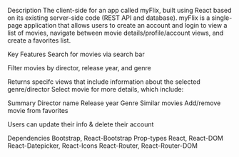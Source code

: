Description
The client-side for an app called myFlix, built using React based on its existing server-side code (REST API and database). myFlix is a single-page application that allows users to create an account and login to view a list of  movies, navigate between movie details/profile/account views, and create a favorites list.

Key Features
Search for movies via search bar

Filter movies by director, release year, and genre

Returns specifc views that include information about the selected genre/director
Select movie for more details, which include:

Summary
Director name
Release year
Genre
Similar movies
Add/remove movie from favorites

Users can update their info & delete their account

Dependencies
Bootstrap, React-Bootstrap
Prop-types
React, React-DOM
React-Datepicker, React-Icons
React-Router, React-Router-DOM
